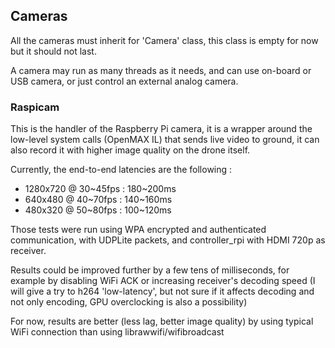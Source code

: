 ## Cameras
All the cameras must inherit for 'Camera' class, this class is empty for now but it should not last.

A camera may run as many threads as it needs, and can use on-board or USB camera, or just control an external analog camera.

### Raspicam
This is the handler of the Raspberry Pi camera, it is a wrapper around the low-level system calls (OpenMAX IL) that sends live video to ground, it can also record it with higher image quality on the drone itself.

Currently, the end-to-end latencies are the following :
 * 1280x720 @ 30~45fps : 180~200ms
 * 640x480 @ 40~70fps : 140~160ms
 * 480x320 @ 50~80fps : 100~120ms

Those tests were run using WPA encrypted and authenticated communication, with UDPLite packets, and controller_rpi with HDMI 720p as receiver.

Results could be improved further by a few tens of milliseconds, for example by disabling WiFi ACK or increasing receiver's decoding speed (I will give a try to h264 'low-latency', but not sure if it affects decoding and not only encoding, GPU overclocking is also a possibility)

For now, results are better (less lag, better image quality) by using typical WiFi connection than using librawwifi/wifibroadcast
